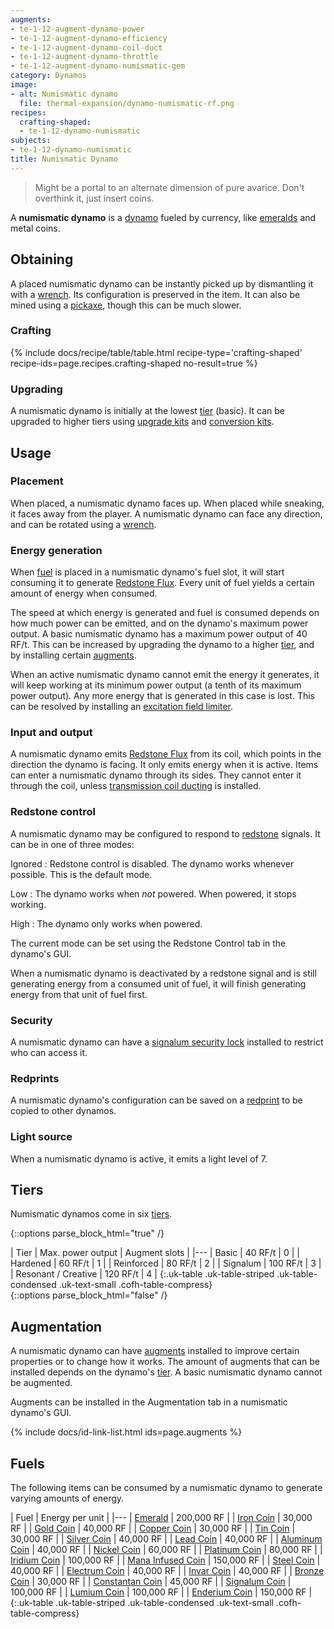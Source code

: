 ```yaml
---
augments:
- te-1-12-augment-dynamo-power
- te-1-12-augment-dynamo-efficiency
- te-1-12-augment-dynamo-coil-duct
- te-1-12-augment-dynamo-throttle
- te-1-12-augment-dynamo-numismatic-gem
category: Dynamos
image:
- alt: Numismatic dynamo
  file: thermal-expansion/dynamo-numismatic-rf.png
recipes:
  crafting-shaped:
  - te-1-12-dynamo-numismatic
subjects:
- te-1-12-dynamo-numismatic
title: Numismatic Dynamo
---
```


> Might be a portal to an alternate dimension of pure avarice. Don't overthink
> it, just insert coins.


A **numismatic dynamo** is a [dynamo](../dynamos/) fueled by currency, like
[emeralds](https://minecraft.gamepedia.com/Emerald) and metal coins.


Obtaining
---------

A placed numismatic dynamo can be instantly picked up by dismantling it with a
[wrench](../../wrenches/). Its configuration is preserved in the item. It can
also be mined using a [pickaxe](https://minecraft.gamepedia.com/Pickaxe), though
this can be much slower.

### Crafting
{% include docs/recipe/table/table.html recipe-type='crafting-shaped' recipe-ids=page.recipes.crafting-shaped no-result=true %}

### Upgrading
A numismatic dynamo is initially at the lowest [tier](#tiers) (basic). It can be
upgraded to higher tiers using [upgrade kits](../../thermal-foundation/upgrade-kits/) and
[conversion kits](../../thermal-foundation/conversion-kits/).


Usage
-----

### Placement
When placed, a numismatic dynamo faces up. When placed while sneaking, it faces
away from the player. A numismatic dynamo can face any direction, and can be
rotated using a [wrench](../../wrenches/).

### Energy generation
When [fuel](#fuels) is placed in a numismatic dynamo's fuel slot, it will start
consuming it to generate [Redstone Flux](/docs/redstone-flux/). Every unit of
fuel yields a certain amount of energy when consumed.

The speed at which energy is generated and fuel is consumed depends on how much
power can be emitted, and on the dynamo's maximum power output. A basic
numismatic dynamo has a maximum power output of 40 RF/t. This can be increased
by upgrading the dynamo to a higher [tier](#tiers), and by installing certain
[augments](#augmentation).

When an active numismatic dynamo cannot emit the energy it generates, it will
keep working at its minimum power output (a tenth of its maximum power output).
Any more energy that is generated in this case is lost. This can be resolved by
installing an [excitation field
limiter](../augment-excitation-field-limiter/).

### Input and output
A numismatic dynamo emits [Redstone Flux](/docs/redstone-flux/) from its coil,
which points in the direction the dynamo is facing. It only emits energy when it
is active. Items can enter a numismatic dynamo through its sides. They cannot
enter it through the coil, unless [transmission coil
ducting](../augment-transmission-coil-ducting/) is installed.

### Redstone control
A numismatic dynamo may be configured to respond to
[redstone](https://minecraft.gamepedia.com/Redstone) signals. It can be in one
of three modes:

Ignored
: Redstone control is disabled. The dynamo works whenever possible. This is the
default mode.

Low
: The dynamo works when *not* powered. When powered, it stops working.

High
: The dynamo only works when powered.

The current mode can be set using the Redstone Control tab in the dynamo's GUI.

When a numismatic dynamo is deactivated by a redstone signal and is still
generating energy from a consumed unit of fuel, it will finish generating energy
from that unit of fuel first.

### Security
A numismatic dynamo can have a [signalum security
lock](../../thermal-foundation/signalum-security-lock/) installed to restrict who can access it.

### Redprints
A numismatic dynamo's configuration can be saved on a
[redprint](../../thermal-foundation/redprint/) to be copied to other dynamos.

### Light source
When a numismatic dynamo is active, it emits a light level of 7.


Tiers
-----

Numismatic dynamos come in six [tiers](../../thermal-foundation/tiers/).

{::options parse_block_html="true" /}
<div class="uk-overflow-container">
| Tier | Max. power output | Augment slots |
|---
| Basic | 40 RF/t | 0 |
| Hardened | 60 RF/t | 1 |
| Reinforced | 80 RF/t | 2 |
| Signalum | 100 RF/t | 3 |
| Resonant / Creative | 120 RF/t | 4 |
{:.uk-table .uk-table-striped .uk-table-condensed .uk-text-small .cofh-table-compress}
</div>
{::options parse_block_html="false" /}


Augmentation
------------

A numismatic dynamo can have [augments](../augments/) installed to improve
certain properties or to change how it works. The amount of augments that can be
installed depends on the dynamo's [tier](#tiers). A basic numismatic dynamo
cannot be augmented.

Augments can be installed in the Augmentation tab in a numismatic dynamo's GUI.

{% include docs/id-link-list.html ids=page.augments %}


Fuels
-----

The following items can be consumed by a numismatic dynamo to generate varying
amounts of energy.

| Fuel | Energy per unit |
|---
| [Emerald](https://minecraft.gamepedia.com/Emerald) | 200,000 RF |
| [Iron Coin](../../thermal-foundation/iron-coin/) | 30,000 RF |
| [Gold Coin](../../thermal-foundation/gold-coin/) | 40,000 RF |
| [Copper Coin](../../thermal-foundation/copper-coin/) | 30,000 RF |
| [Tin Coin](../../thermal-foundation/tin-coin/) | 30,000 RF |
| [Silver Coin](../../thermal-foundation/silver-coin/) | 40,000 RF |
| [Lead Coin](../../thermal-foundation/lead-coin/) | 40,000 RF |
| [Aluminum Coin](../../thermal-foundation/aluminum-coin/) | 40,000 RF |
| [Nickel Coin](../../thermal-foundation/nickel-coin/) | 60,000 RF |
| [Platinum Coin](../../thermal-foundation/platinum-coin/) | 80,000 RF |
| [Iridium Coin](../../thermal-foundation/iridium-coin/) | 100,000 RF |
| [Mana Infused Coin](../../thermal-foundation/mana-infused-coin/) | 150,000 RF |
| [Steel Coin](../../thermal-foundation/steel-coin/) | 40,000 RF |
| [Electrum Coin](../../thermal-foundation/electrum-coin/) | 40,000 RF |
| [Invar Coin](../../thermal-foundation/invar-coin/) | 40,000 RF |
| [Bronze Coin](../../thermal-foundation/bronze-coin/) | 30,000 RF |
| [Constantan Coin](../../thermal-foundation/constantan-coin/) | 45,000 RF |
| [Signalum Coin](../../thermal-foundation/signalum-coin/) | 100,000 RF |
| [Lumium Coin](../../thermal-foundation/lumium-coin/) | 100,000 RF |
| [Enderium Coin](../../thermal-foundation/enderium-coin/) | 150,000 RF |
{:.uk-table .uk-table-striped .uk-table-condensed .uk-text-small .cofh-table-compress}
